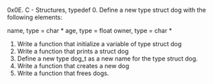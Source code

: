 0x0E. C - Structures, typedef
0. Define a new type struct dog with the following elements:

name, type = char *
age, type = float
owner, type = char *
1. Write a function that initialize a variable of type struct dog
2. Write a function that prints a struct dog
3. Define a new type dog_t as a new name for the type struct dog.
4. Write a function that creates a new dog
5. Write a function that frees dogs.
